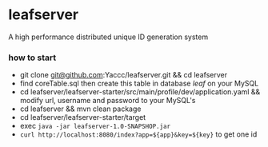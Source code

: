 # leafserver
A high performance distributed unique ID generation system


### how to start

- git clone git@github.com:Yaccc/leafserver.git &&
cd leafserver
- find coreTable.sql then create this table in database *leaf* on your MySQL
- cd leafserver/leafserver-starter/src/main/profile/dev/application.yaml && modify url, username and password to your MySQL's
- cd leafserver && mvn clean package
- cd leafserver/leafserver-starter/target 
- exec `java -jar leafserver-1.0-SNAPSHOP.jar`
- `curl http://localhost:8080/index?app=${app}&key=${key}` to get one id






   


  
  
